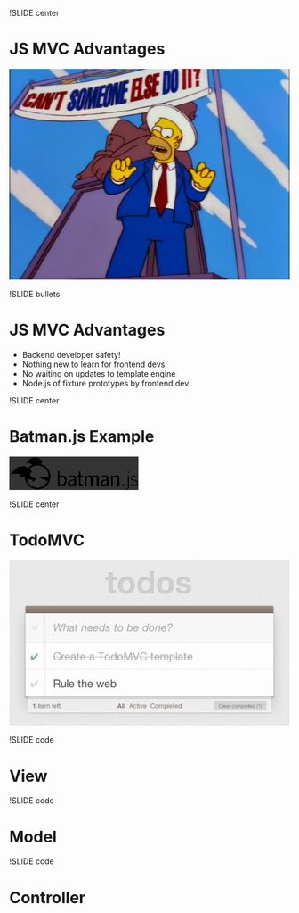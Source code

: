 !SLIDE center
# JS MVC Advantages #

![Trash](someone_else.png)

!SLIDE bullets
# JS MVC Advantages #

* Backend developer safety!
* Nothing new to learn for frontend devs
* No waiting on updates to template engine
* Node.js of fixture prototypes by frontend dev

!SLIDE center
# Batman.js Example #

![Batman.js](batmanjs.png)

!SLIDE center
# TodoMVC #
![TodoMVC](todomvc.png)

!SLIDE code
# View #

!SLIDE code
# Model #

!SLIDE code
# Controller #

